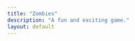 ```yaml
---
title: "Zombies"
description: "A fun and exciting game."
layout: default
---
```

<div id="game-container"></div>

<script src="../assets/js/zombie.js"></script>